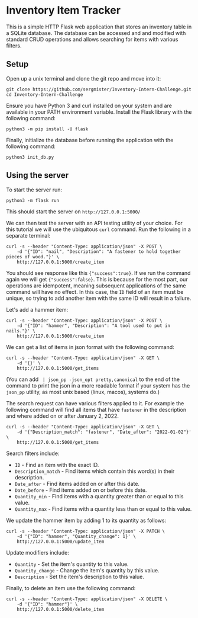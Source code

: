 # Inventory Item Tracker
This is a simple HTTP Flask web application that stores an inventory table in a SQLite database. The database can be accessed and and modified with standard CRUD operations and allows searching for items with various filters.

## Setup
Open up a unix terminal and clone the git repo and move into it:
```
git clone https://github.com/sergmister/Inventory-Intern-Challenge.git
cd Inventory-Intern-Challenge
```
Ensure you have Python 3 and curl installed on your system and are available in your PATH environment variable. Install the Flask library with the following command:
```
python3 -m pip install -U flask
```
Finally, initialize the database before running the application with the following command:
```
python3 init_db.py
```

## Using the server
To start the server run:
```
python3 -m flask run
```
This should start the server on `http://127.0.0.1:5000/`

We can then test the server with an API testing utility of your choice. For this tutorial we will use the ubiquitous `curl` command. Run the following in a separate terminal:
```
curl -s --header "Content-Type: application/json" -X POST \
    -d '{"ID": "nail", "Description": "A fastener to hold together pieces of wood."}' \
    http://127.0.0.1:5000/create_item
```
You should see response like this `{"success":true}`. If we run the command again we will get `{"success":false}`. This is because for the most part, our operations are idempotent, meaning subsequent applications of the same command will have no effect. In this case, the `ID` field of an item must be unique, so trying to add another item with the same ID will result in a failure.

Let's add a hammer item:
```
curl -s --header "Content-Type: application/json" -X POST \
    -d '{"ID": "hammer", "Description": "A tool used to put in nails."}' \
    http://127.0.0.1:5000/create_item
```

We can get a list of items in json format with the following command:
```
curl -s --header "Content-Type: application/json" -X GET \
    -d '{}' \
    http://127.0.0.1:5000/get_items
```
(You can add ` | json_pp -json_opt pretty,canonical` to the end of the command to print the json in a more readable format if your system has the `json_pp` utility, as most unix based (linux, macos), systems do.)

The search request can have various filters applied to it. For example the following command will find all items that have `fastener` in the description and where added on or after January 2, 2022.
```
curl -s --header "Content-Type: application/json" -X GET \
    -d '{"Description_match": "fastener", "Date_after": "2022-01-02"}' \
    http://127.0.0.1:5000/get_items
```

Search filters include:
- `ID` - Find an item with the exact ID.
- `Description_match` - Find items which contain this word(s) in their description.
- `Date_after` - Find items added on or after this date.
- `Date_before` - Find items added on or before this date.
- `Quantity_min` - Find items with a quantity greater than or equal to this value.
- `Quantity_max` - Find items with a quantity less than or equal to this value.

We update the hammer item by adding 1 to its quantity as follows:
```
curl -s --header "Content-Type: application/json" -X PATCH \
    -d '{"ID": "hammer", "Quantity_change": 1}' \
    http://127.0.0.1:5000/update_item
```

Update modifiers include:
- `Quantity` - Set the item's quantity to this value.
- `Quantity_change` - Change the item's quantity by this value.
- `Description` - Set the item's description to this value.

Finally, to delete an item use the following command:
```
curl -s --header "Content-Type: application/json" -X DELETE \
    -d '{"ID": "hammer"}' \
    http://127.0.0.1:5000/delete_item
```
